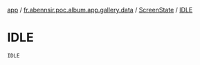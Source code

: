 [app](../../index.md) / [fr.abennsir.poc.album.app.gallery.data](../index.md) / [ScreenState](index.md) / [IDLE](./-i-d-l-e.md)

# IDLE

`IDLE`